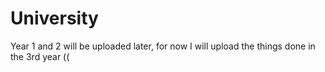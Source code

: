 # University 

Year 1 and 2 will be uploaded later, for now I will upload the things done in the 3rd year ((
